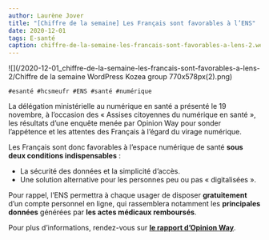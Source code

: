 ```yaml
---
author: Laurène Jover
title: "[Chiffre de la semaine] Les Français sont favorables à l’ENS"
date: 2020-12-01
tags: E-santé
caption: chiffre-de-la-semaine-les-francais-sont-favorables-a-lens-2.webp
---
```


![](/2020-12-01_chiffre-de-la-semaine-les-francais-sont-favorables-a-lens-2/Chiffre de la semaine WordPress Kozea group 770x578px(2).png)

    #esanté #hcsmeufr #ENS #santé #numérique

La délégation ministérielle au numérique en santé a présenté le 19 novembre, à l’occasion des « Assises citoyennes du numérique en santé », les résultats d’une enquête menée par Opinion Way pour sonder l’appétence et les attentes des Français à l’égard du virage numérique.

Les Français sont donc favorables à l’espace numérique de santé
**sous deux conditions indispensables** :

- La sécurité des données et la simplicité d’accès.
- Une solution alternative pour les personnes peu ou pas « digitalisées ».

Pour rappel, l’ENS permettra à chaque usager de disposer
**gratuitement**
d’un compte personnel en ligne, qui rassemblera notamment les
**principales données**
générées par
**les actes médicaux remboursés**.

Pour plus d’informations, rendez-vous sur
[**le rapport d’Opinion Way**](https://www.opinion-way.com/fr/component/edocman/opinionway-pour-les-assises-citoyennes-du-numerique-en-sante-les-francais-et-le-virage-numerique-en-sante-novembre-2020/viewdocument/2459.html?Itemid=0).
